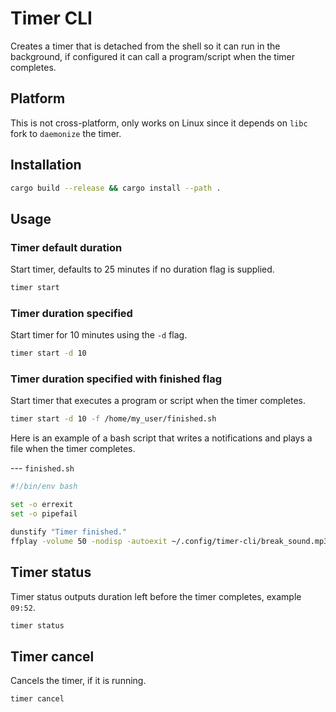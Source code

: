# Timer CLI

Creates a timer that is detached from the shell so it can run in the background, if configured it can call a program/script when the timer completes.

## Platform

This is not cross-platform, only works on Linux since it depends on `libc` fork to `daemonize` the timer.

## Installation

```sh
cargo build --release && cargo install --path .
```

## Usage

### Timer default duration

Start timer, defaults to 25 minutes if no duration flag is supplied.

```sh
timer start
```

### Timer duration specified

Start timer for 10 minutes using the `-d` flag.

```sh
timer start -d 10
```

### Timer duration specified with finished flag

Start timer that executes a program or script when the timer completes.

```sh
timer start -d 10 -f /home/my_user/finished.sh
```

Here is an example of a bash script that writes a notifications and plays a file when the timer completes.

--- `finished.sh`
```bash
#!/bin/env bash

set -o errexit
set -o pipefail

dunstify "Timer finished."
ffplay -volume 50 -nodisp -autoexit ~/.config/timer-cli/break_sound.mp3
```

## Timer status

Timer status outputs duration left before the timer completes, example `09:52`.

```sh
timer status 
```

## Timer cancel

Cancels the timer, if it is running.

```sh
timer cancel
```
